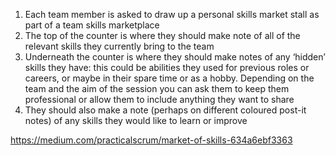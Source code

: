 1.  Each team member is asked to draw up a personal skills market stall as part of a team skills marketplace
2.  The top of the counter is where they should make note of all of the relevant skills they currently bring to the team
3.  Underneath the counter is where they should make notes of any ‘hidden’ skills they have: this could be abilities they used for previous roles or careers, or maybe in their spare time or as a hobby. Depending on the team and the aim of the session you can ask them to keep them professional or allow them to include anything they want to share
4.  They should also make a note (perhaps on different coloured post-it notes) of any skills they would like to learn or improve

https://medium.com/practicalscrum/market-of-skills-634a6ebf3363